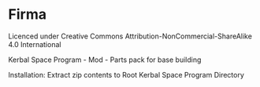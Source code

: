 # Firma

Licenced under Creative Commons Attribution-NonCommercial-ShareAlike 4.0 International

Kerbal Space Program - Mod - Parts pack for base building

Installation: Extract zip contents to Root Kerbal Space Program Directory
